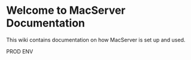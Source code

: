 # Welcome to MacServer Documentation

This wiki contains documentation on how MacServer is set up and used.

PROD ENV